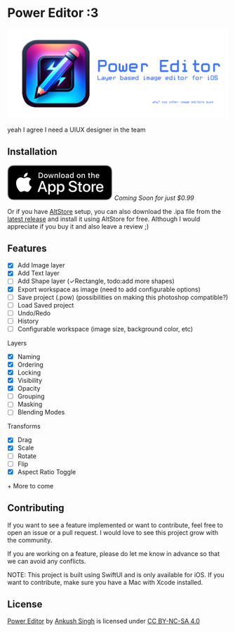 # Power Editor :3

![banner](./assets/banner.png)

yeah I agree I need a UIUX designer in the team

## Installation

![download](./assets/download.svg) _Coming Soon for just $0.99_

Or if you have [AltStore](altstore.io) setup, you can also download the .ipa file from the [latest release](https://github.com/ankushKun/power-editor/releases) and install it using AltStore for free. Although I would appreciate if you buy it and also leave a review ;)

## Features

- [x] Add Image layer
- [x] Add Text layer
- [ ] Add Shape layer (✓Rectangle, todo:add more shapes)
- [x] Export workspace as image (need to add configurable options)
- [ ] Save project (.pow) (possibilities on making this photoshop compatible?)
- [ ] Load Saved project
- [ ] Undo/Redo
- [ ] History
- [ ] Configurable workspace (image size, background color, etc)

Layers
- [x] Naming
- [x] Ordering
- [x] Locking
- [x] Visibility
- [x] Opacity
- [ ] Grouping
- [ ] Masking
- [ ] Blending Modes

Transforms
- [x] Drag
- [x] Scale
- [ ] Rotate
- [ ] Flip
- [x] Aspect Ratio Toggle

\+ More to come

## Contributing

If you want to see a feature implemented or want to contribute, feel free to open an issue or a pull request. I would love to see this project grow with the community.

If you are working on a feature, please do let me know in advance so that we can avoid any conflicts.

NOTE: This project is built using SwiftUI and is only available for iOS. If you want to contribute, make sure you have a Mac with Xcode installed. 

## License

<p xmlns:cc="http://creativecommons.org/ns#" xmlns:dct="http://purl.org/dc/terms/"><a property="dct:title" rel="cc:attributionURL" href="https://github.com/ankushKun/power-editor">Power Editor</a> by <a rel="cc:attributionURL dct:creator" property="cc:attributionName" href="https://x.com/ankushKun_">Ankush Singh</a> is licensed under <a href="https://creativecommons.org/licenses/by-nc-sa/4.0/?ref=chooser-v1" target="_blank" rel="license noopener noreferrer" style="display:inline-block;">CC BY-NC-SA 4.0<img style="height:22px!important;margin-left:3px;vertical-align:text-bottom;" src="https://mirrors.creativecommons.org/presskit/icons/cc.svg?ref=chooser-v1" alt=""><img style="height:22px!important;margin-left:3px;vertical-align:text-bottom;" src="https://mirrors.creativecommons.org/presskit/icons/by.svg?ref=chooser-v1" alt=""><img style="height:22px!important;margin-left:3px;vertical-align:text-bottom;" src="https://mirrors.creativecommons.org/presskit/icons/nc.svg?ref=chooser-v1" alt=""><img style="height:22px!important;margin-left:3px;vertical-align:text-bottom;" src="https://mirrors.creativecommons.org/presskit/icons/sa.svg?ref=chooser-v1" alt=""></a></p>